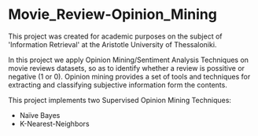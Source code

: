 # Movie_Review-Opinion_Mining

This project was created for academic purposes on the subject of 'Information Retrieval' at the Aristotle University of Thessaloniki.

In this project we apply Opinion Mining/Sentiment Analysis Techniques on movie reviews datasets, so as to identify whether a review is possitive or negative (1 or 0). Opinion mining provides a set of tools and techniques for extracting and classifying subjective information form the contents. 

This project implements two Supervised Opinion Mining Techniques: 
* Naïve Bayes  
* K-Nearest-Neighbors
